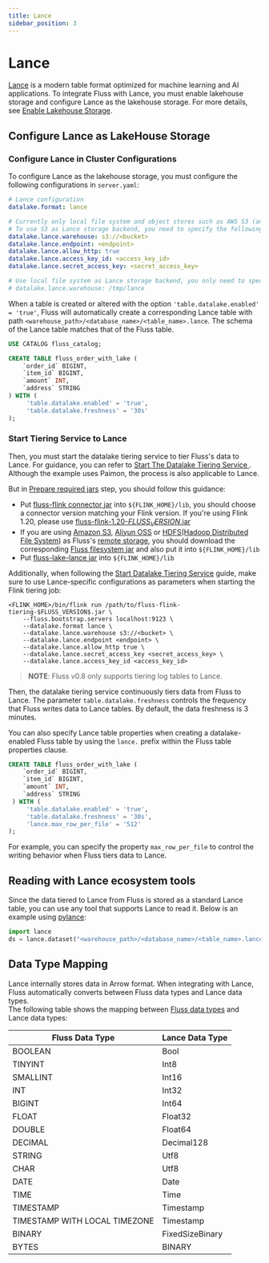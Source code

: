 ```yaml
---
title: Lance
sidebar_position: 3
---
```


# Lance

[Lance](https://lancedb.github.io/lance/) is a modern table format optimized for machine learning and AI applications. 
To integrate Fluss with Lance, you must enable lakehouse storage and configure Lance as the lakehouse storage. For more details, see [Enable Lakehouse Storage](maintenance/tiered-storage/lakehouse-storage.md#enable-lakehouse-storage).

## Configure Lance as LakeHouse Storage

### Configure Lance in Cluster Configurations

To configure Lance as the lakehouse storage, you must configure the following configurations in `server.yaml`:
```yaml
# Lance configuration
datalake.format: lance

# Currently only local file system and object stores such as AWS S3 (and compatible stores) are supported as storage backends for Lance
# To use S3 as Lance storage backend, you need to specify the following properties
datalake.lance.warehouse: s3://<bucket>
datalake.lance.endpoint: <endpoint>
datalake.lance.allow_http: true
datalake.lance.access_key_id: <access_key_id>
datalake.lance.secret_access_key: <secret_access_key>

# Use local file system as Lance storage backend, you only need to specify the following property
# datalake.lance.warehouse: /tmp/lance
```

When a table is created or altered with the option `'table.datalake.enabled' = 'true'`, Fluss will automatically create a corresponding Lance table with path `<warehouse_path>/<database_name>/<table_name>.lance`.
The schema of the Lance table matches that of the Fluss table.

```sql title="Flink SQL"
USE CATALOG fluss_catalog;

CREATE TABLE fluss_order_with_lake (
    `order_id` BIGINT,
    `item_id` BIGINT,
    `amount` INT,
    `address` STRING
) WITH (
     'table.datalake.enabled' = 'true',
     'table.datalake.freshness' = '30s'
);
```

### Start Tiering Service to Lance
Then, you must start the datalake tiering service to tier Fluss's data to Lance. For guidance, you can refer to [Start The Datalake Tiering Service
](maintenance/tiered-storage/lakehouse-storage.md#start-the-datalake-tiering-service). Although the example uses Paimon, the process is also applicable to Lance. 

But in [Prepare required jars](maintenance/tiered-storage/lakehouse-storage.md#prepare-required-jars) step, you should follow this guidance:
- Put [fluss-flink connector jar](/downloads) into `${FLINK_HOME}/lib`, you should choose a connector version matching your Flink version. If you're using Flink 1.20, please use [fluss-flink-1.20-$FLUSS_VERSION$.jar](https://repo1.maven.org/maven2/org/apache/fluss/fluss-flink-1.20/$FLUSS_VERSION$/fluss-flink-1.20-$FLUSS_VERSION$.jar)
- If you are using [Amazon S3](http://aws.amazon.com/s3/), [Aliyun OSS](https://www.aliyun.com/product/oss) or [HDFS(Hadoop Distributed File System)](https://hadoop.apache.org/docs/stable/) as Fluss's [remote storage](maintenance/tiered-storage/remote-storage.md),
  you should download the corresponding [Fluss filesystem jar](/downloads#filesystem-jars) and also put it into `${FLINK_HOME}/lib`
- Put [fluss-lake-lance jar](https://repo1.maven.org/maven2/org/apache/fluss/fluss-lake-lance/$FLUSS_VERSION$/fluss-lake-lance-$FLUSS_VERSION$.jar) into `${FLINK_HOME}/lib`

Additionally, when following the [Start Datalake Tiering Service](maintenance/tiered-storage/lakehouse-storage.md#start-datalake-tiering-service) guide, make sure to use Lance-specific configurations as parameters when starting the Flink tiering job:
```shell
<FLINK_HOME>/bin/flink run /path/to/fluss-flink-tiering-$FLUSS_VERSION$.jar \
    --fluss.bootstrap.servers localhost:9123 \
    --datalake.format lance \
    --datalake.lance.warehouse s3://<bucket> \
    --datalake.lance.endpoint <endpoint> \
    --datalake.lance.allow_http true \
    --datalake.lance.secret_access_key <secret_access_key> \
    --datalake.lance.access_key_id <access_key_id>
```

> **NOTE**: Fluss v0.8 only supports tiering log tables to Lance.

Then, the datalake tiering service continuously tiers data from Fluss to Lance. The parameter `table.datalake.freshness` controls the frequency that Fluss writes data to Lance tables. By default, the data freshness is 3 minutes.

You can also specify Lance table properties when creating a datalake-enabled Fluss table by using the `lance.` prefix within the Fluss table properties clause.

```sql title="Flink SQL"
CREATE TABLE fluss_order_with_lake (
    `order_id` BIGINT,
    `item_id` BIGINT,
    `amount` INT,
    `address` STRING
 ) WITH (
     'table.datalake.enabled' = 'true',
     'table.datalake.freshness' = '30s',
     'lance.max_row_per_file' = '512'
);
```

For example, you can specify the property `max_row_per_file` to control the writing behavior when Fluss tiers data to Lance.

## Reading with Lance ecosystem tools

Since the data tiered to Lance from Fluss is stored as a standard Lance table, you can use any tool that supports Lance to read it. Below is an example using [pylance](https://pypi.org/project/pylance/):

```python title="Lance Python"
import lance
ds = lance.dataset("<warehouse_path>/<database_name>/<table_name>.lance")
```

## Data Type Mapping

Lance internally stores data in Arrow format.
When integrating with Lance, Fluss automatically converts between Fluss data types and Lance data types.  
The following table shows the mapping between [Fluss data types](table-design/data-types.md) and Lance data types:

| Fluss Data Type               | Lance Data Type |
|-------------------------------|-----------------|
| BOOLEAN                       | Bool        |
| TINYINT                       | Int8            |
| SMALLINT                      | Int16           |
| INT                           | Int32           |
| BIGINT                        | Int64           |
| FLOAT                         | Float32         |
| DOUBLE                        | Float64         |
| DECIMAL                       | Decimal128      |
| STRING                        | Utf8            |
| CHAR                          | Utf8            |
| DATE                          | Date            |
| TIME                          | Time            |
| TIMESTAMP                     | Timestamp       |
| TIMESTAMP WITH LOCAL TIMEZONE | Timestamp       |
| BINARY                        | FixedSizeBinary |
| BYTES                         | BINARY          |